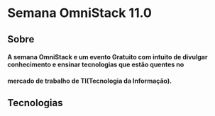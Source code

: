 # Semana OmniStack 11.0

## Sobre
####  A semana OmniStack e um evento Gratuito com intuito de divulgar conhecimento e ensinar tecnologias que estão quentes no 
####  mercado de trabalho de TI(Tecnologia da Informação).

## Tecnologias
